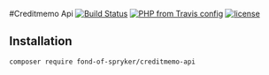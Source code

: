 #Creditmemo Api
[![Build Status](https://travis-ci.org/fond-of/spryker-creditmemo-api.svg?branch=master)](https://travis-ci.org/fond-of/spryker-creditmemo-api)
[![PHP from Travis config](https://img.shields.io/travis/php-v/symfony/symfony.svg)](https://php.net/)
[![license](https://img.shields.io/github/license/mashape/apistatus.svg)](https://packagist.org/packages/fond-of-spryker/creditmemo-api)

## Installation

```
composer require fond-of-spryker/creditmemo-api
```
